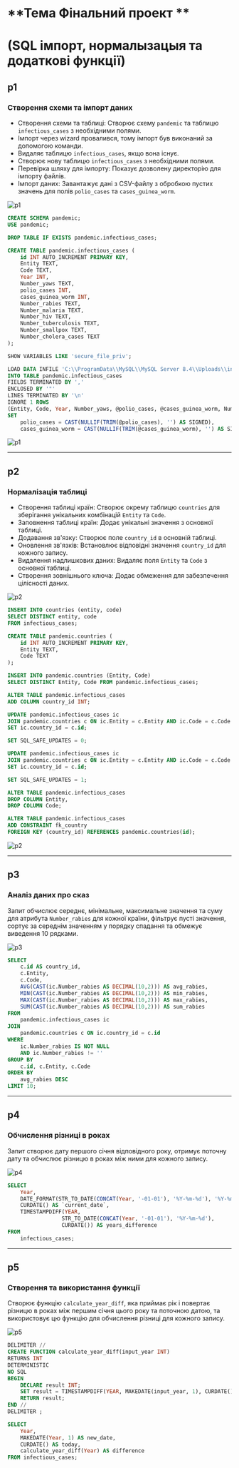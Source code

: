# **Тема Фінальний проект **
# **(SQL імпорт, нормалызацыя та додаткові функції)**

## **p1**

### Створення схеми та імпорт даних
- Створення схеми та таблиці: Створює схему `pandemic` та таблицю `infectious_cases` з необхідними полями.
- Імпорт через wizard провалився, тому імпорт був виконаний за допомогою команди.
- Видаляє таблицю `infectious_cases`, якщо вона існує.
- Створює нову таблицю `infectious_cases` з необхідними полями.
- Перевірка шляху для імпорту: Показує дозволену директорію для імпорту файлів.
- Імпорт даних: Завантажує дані з CSV-файлу з обробкою пустих значень для полів `polio_cases` та `cases_guinea_worm`.

![p1](/p1.png)

```sql
CREATE SCHEMA pandemic;
USE pandemic;

DROP TABLE IF EXISTS pandemic.infectious_cases;

CREATE TABLE pandemic.infectious_cases (
    id INT AUTO_INCREMENT PRIMARY KEY,
    Entity TEXT,
    Code TEXT,
    Year INT,
    Number_yaws TEXT,
    polio_cases INT,
    cases_guinea_worm INT,
    Number_rabies TEXT,
    Number_malaria TEXT,
    Number_hiv TEXT,
    Number_tuberculosis TEXT,
    Number_smallpox TEXT,
    Number_cholera_cases TEXT
);

SHOW VARIABLES LIKE 'secure_file_priv';

LOAD DATA INFILE 'C:\\ProgramData\\MySQL\\MySQL Server 8.4\\Uploads\\infectious_cases.csv'
INTO TABLE pandemic.infectious_cases
FIELDS TERMINATED BY ','
ENCLOSED BY '"'
LINES TERMINATED BY '\n'
IGNORE 1 ROWS
(Entity, Code, Year, Number_yaws, @polio_cases, @cases_guinea_worm, Number_rabies, Number_malaria, Number_hiv, Number_tuberculosis, Number_smallpox, Number_cholera_cases)
SET
    polio_cases = CAST(NULLIF(TRIM(@polio_cases), '') AS SIGNED),
    cases_guinea_worm = CAST(NULLIF(TRIM(@cases_guinea_worm), '') AS SIGNED);
```

![p1](/p1_1.png)

---

## **p2**

### Нормалізація таблиці
- Створення таблиці країн: Створює окрему таблицю `countries` для зберігання унікальних комбінацій `Entity` та `Code`.
- Заповнення таблиці країн: Додає унікальні значення з основної таблиці.
- Додавання зв'язку: Створює поле `country_id` в основній таблиці.
- Оновлення зв'язків: Встановлює відповідні значення `country_id` для кожного запису.
- Видалення надлишкових даних: Видаляє поля `Entity` та `Code` з основної таблиці.
- Створення зовнішнього ключа: Додає обмеження для забезпечення цілісності даних.

![p2](/p2.png)

```sql
INSERT INTO countries (entity, code)
SELECT DISTINCT entity, code
FROM infectious_cases;

CREATE TABLE pandemic.countries (
    id INT AUTO_INCREMENT PRIMARY KEY,
    Entity TEXT,
    Code TEXT
);

INSERT INTO pandemic.countries (Entity, Code)
SELECT DISTINCT Entity, Code FROM pandemic.infectious_cases;

ALTER TABLE pandemic.infectious_cases
ADD COLUMN country_id INT;

UPDATE pandemic.infectious_cases ic
JOIN pandemic.countries c ON ic.Entity = c.Entity AND ic.Code = c.Code
SET ic.country_id = c.id;

SET SQL_SAFE_UPDATES = 0;

UPDATE pandemic.infectious_cases ic
JOIN pandemic.countries c ON ic.Entity = c.Entity AND ic.Code = c.Code
SET ic.country_id = c.id;

SET SQL_SAFE_UPDATES = 1;

ALTER TABLE pandemic.infectious_cases
DROP COLUMN Entity,
DROP COLUMN Code;

ALTER TABLE pandemic.infectious_cases
ADD CONSTRAINT fk_country
FOREIGN KEY (country_id) REFERENCES pandemic.countries(id);
```

![p2](/p2_1.png)

---

## **p3**

### Аналіз даних про сказ
Запит обчислює середнє, мінімальне, максимальне значення та суму для атрибута `Number_rabies` для кожної країни, фільтрує пусті значення, сортує за середнім значенням у порядку спадання та обмежує виведення 10 рядками.

![p3](/p3.png)

```sql
SELECT 
    c.id AS country_id,
    c.Entity,
    c.Code,
    AVG(CAST(ic.Number_rabies AS DECIMAL(10,2))) AS avg_rabies,
    MIN(CAST(ic.Number_rabies AS DECIMAL(10,2))) AS min_rabies,
    MAX(CAST(ic.Number_rabies AS DECIMAL(10,2))) AS max_rabies,
    SUM(CAST(ic.Number_rabies AS DECIMAL(10,2))) AS sum_rabies
FROM 
    pandemic.infectious_cases ic
JOIN 
    pandemic.countries c ON ic.country_id = c.id
WHERE 
    ic.Number_rabies IS NOT NULL 
    AND ic.Number_rabies != ''
GROUP BY 
    c.id, c.Entity, c.Code
ORDER BY 
    avg_rabies DESC
LIMIT 10;
```

---

## **p4**

### Обчислення різниці в роках
Запит створює дату першого січня відповідного року, отримує поточну дату та обчислює різницю в роках між ними для кожного запису.

![p4](/p4.png)

```sql
SELECT
    Year,
    DATE_FORMAT(STR_TO_DATE(CONCAT(Year, '-01-01'), '%Y-%m-%d'), '%Y-%m-%d') AS first_day_of_year,
    CURDATE() AS `current_date`,
    TIMESTAMPDIFF(YEAR, 
                 STR_TO_DATE(CONCAT(Year, '-01-01'), '%Y-%m-%d'),
                 CURDATE()) AS years_difference
FROM
    infectious_cases;
```

---

## **p5**

### Створення та використання функції
Створює функцію `calculate_year_diff`, яка приймає рік і повертає різницю в роках між першим січня цього року та поточною датою, та використовує цю функцію для обчислення різниці для кожного запису.

![p5](/p5.png)

```sql
DELIMITER //
CREATE FUNCTION calculate_year_diff(input_year INT)
RETURNS INT
DETERMINISTIC 
NO SQL
BEGIN
    DECLARE result INT;
    SET result = TIMESTAMPDIFF(YEAR, MAKEDATE(input_year, 1), CURDATE());
    RETURN result;
END //
DELIMITER ;

SELECT
    Year,
    MAKEDATE(Year, 1) AS new_date,
    CURDATE() AS today,
    calculate_year_diff(Year) AS difference
FROM infectious_cases;
